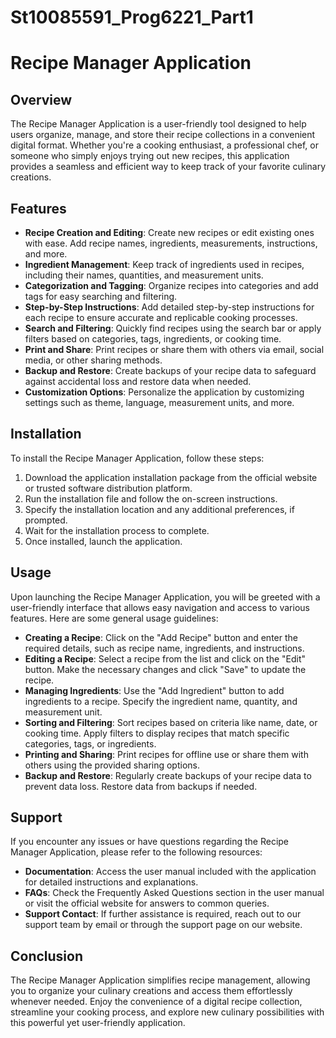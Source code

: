 # St10085591_Prog6221_Part1

# Recipe Manager Application

## Overview

The Recipe Manager Application is a user-friendly tool designed to help users organize, manage, and store their recipe collections in a convenient digital format. Whether you're a cooking enthusiast, a professional chef, or someone who simply enjoys trying out new recipes, this application provides a seamless and efficient way to keep track of your favorite culinary creations.

## Features

- **Recipe Creation and Editing**: Create new recipes or edit existing ones with ease. Add recipe names, ingredients, measurements, instructions, and more.
- **Ingredient Management**: Keep track of ingredients used in recipes, including their names, quantities, and measurement units.
- **Categorization and Tagging**: Organize recipes into categories and add tags for easy searching and filtering.
- **Step-by-Step Instructions**: Add detailed step-by-step instructions for each recipe to ensure accurate and replicable cooking processes.
- **Search and Filtering**: Quickly find recipes using the search bar or apply filters based on categories, tags, ingredients, or cooking time.
- **Print and Share**: Print recipes or share them with others via email, social media, or other sharing methods.
- **Backup and Restore**: Create backups of your recipe data to safeguard against accidental loss and restore data when needed.
- **Customization Options**: Personalize the application by customizing settings such as theme, language, measurement units, and more.

## Installation

To install the Recipe Manager Application, follow these steps:

1. Download the application installation package from the official website or trusted software distribution platform.
2. Run the installation file and follow the on-screen instructions.
3. Specify the installation location and any additional preferences, if prompted.
4. Wait for the installation process to complete.
5. Once installed, launch the application.

## Usage

Upon launching the Recipe Manager Application, you will be greeted with a user-friendly interface that allows easy navigation and access to various features. Here are some general usage guidelines:

- **Creating a Recipe**: Click on the "Add Recipe" button and enter the required details, such as recipe name, ingredients, and instructions.
- **Editing a Recipe**: Select a recipe from the list and click on the "Edit" button. Make the necessary changes and click "Save" to update the recipe.
- **Managing Ingredients**: Use the "Add Ingredient" button to add ingredients to a recipe. Specify the ingredient name, quantity, and measurement unit.
- **Sorting and Filtering**: Sort recipes based on criteria like name, date, or cooking time. Apply filters to display recipes that match specific categories, tags, or ingredients.
- **Printing and Sharing**: Print recipes for offline use or share them with others using the provided sharing options.
- **Backup and Restore**: Regularly create backups of your recipe data to prevent data loss. Restore data from backups if needed.

## Support

If you encounter any issues or have questions regarding the Recipe Manager Application, please refer to the following resources:

- **Documentation**: Access the user manual included with the application for detailed instructions and explanations.
- **FAQs**: Check the Frequently Asked Questions section in the user manual or visit the official website for answers to common queries.
- **Support Contact**: If further assistance is required, reach out to our support team by email or through the support page on our website.

## Conclusion

The Recipe Manager Application simplifies recipe management, allowing you to organize your culinary creations and access them effortlessly whenever needed. Enjoy the convenience of a digital recipe collection, streamline your cooking process, and explore new culinary possibilities with this powerful yet user-friendly application.
